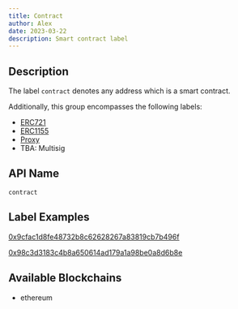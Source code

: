 ```yaml
---
title: Contract
author: Alex
date: 2023-03-22
description: Smart contract label
---
```


## Description

The label `contract` denotes any address which is a smart contract.

Additionally, this group encompasses the following labels:
- [ERC721](labels/erc721)
- [ERC1155](labels/erc1155)
- [Proxy](labels/proxy)
- TBA: Multisig


## API Name

`contract`

## Label Examples

[0x9cfac1d8fe48732b8c62628267a83819cb7b496f](https://etherscan.io/address/0x9cfac1d8fe48732b8c62628267a83819cb7b496f)

[0x98c3d3183c4b8a650614ad179a1a98be0a8d6b8e](https://etherscan.io/address/0x98c3d3183c4b8a650614ad179a1a98be0a8d6b8e)


## Available Blockchains

* ethereum